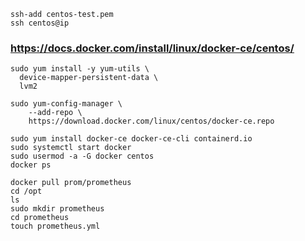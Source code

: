 
```
ssh-add centos-test.pem
ssh centos@ip
```
### https://docs.docker.com/install/linux/docker-ce/centos/

```
sudo yum install -y yum-utils \
  device-mapper-persistent-data \
  lvm2
```

```
sudo yum-config-manager \
    --add-repo \
    https://download.docker.com/linux/centos/docker-ce.repo

```
```
sudo yum install docker-ce docker-ce-cli containerd.io
sudo systemctl start docker
sudo usermod -a -G docker centos
docker ps
```
```
docker pull prom/prometheus
cd /opt
ls
sudo mkdir prometheus
cd prometheus
touch prometheus.yml
```

